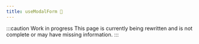 ```yaml
---
title: useModalForm 🚧
---
```


:::caution Work in progress
This page is currently being rewritten and is not complete or may have missing information.
:::